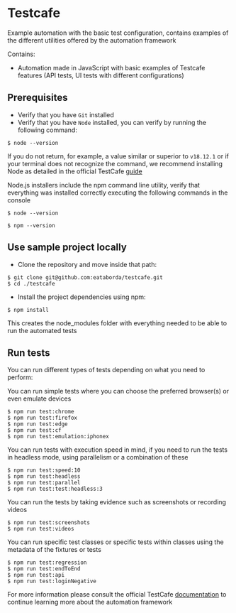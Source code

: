 # Testcafe
Example automation with the basic test configuration, contains examples of the different utilities offered by the automation framework

Contains:
- Automation made in JavaScript with basic examples of Testcafe features (API tests, UI tests with different configurations)

## Prerequisites
- Verify that you have `Git` installed
- Verify that you have `Node` installed, you can verify by running the following command:
```shellscript
$ node --version
```
If you do not return, for example, a value similar or superior to `v18.12.1` or if your terminal does not recognize the command, we recommend installing Node as detailed in the official TestCafe [guide](https://testcafe.io/documentation/402834/guides/basic-guides/install-testcafe)

Node.js installers include the npm command line utility, verify that everything was installed correctly executing the following commands in the console
```shellscript
$ node --version
```
```shellscript
$ npm --version
```

## Use sample project locally
- Clone the repository and move inside that path:
```shellscript
$ git clone git@github.com:eataborda/testcafe.git
$ cd ./testcafe
```
- Install the project dependencies using npm:
```shellscript
$ npm install
```
This creates the node_modules folder with everything needed to be able to run the automated tests

## Run tests
You can run different types of tests depending on what you need to perform:

You can run simple tests where you can choose the preferred browser(s) or even emulate devices
```shellscript
$ npm run test:chrome
$ npm run test:firefox
$ npm run test:edge
$ npm run test:cf
$ npm run test:emulation:iphonex
```
You can run tests with execution speed in mind, if you need to run the tests in headless mode, using parallelism or a combination of these
```shellscript
$ npm run test:speed:10
$ npm run test:headless
$ npm run test:parallel
$ npm run test:test:headless:3
```
You can run the tests by taking evidence such as screenshots or recording videos
```shellscript
$ npm run test:screenshots
$ npm run test:videos
```
You can run specific test classes or specific tests within classes using the metadata of the fixtures or tests
```shellscript
$ npm run test:regression
$ npm run test:endToEnd
$ npm run test:api
$ npm run test:loginNegative
```
For more information please consult the official TestCafe [documentation](https://testcafe.io/documentation/402635/getting-started) to continue learning more about the automation framework
